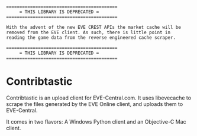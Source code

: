     ==========================================
         = THIS LIBRARY IS DEPRECATED =
    ==========================================
    
    With the advent of the new EVE CREST APIs the market cache will be
    removed from the EVE client. As such, there is little point in
    reading the game data from the reverse engineered cache scraper.
    
    ==========================================
         = THIS LIBRARY IS DEPRECATED =
    ==========================================

Contribtastic
=============

Contribtastic is an upload client for EVE-Central.com. It uses libevecache to
scrape the files generated by the EVE Online client, and uploads them to
EVE-Central.

It comes in two flavors: A Windows Python client and an Objective-C Mac client.

